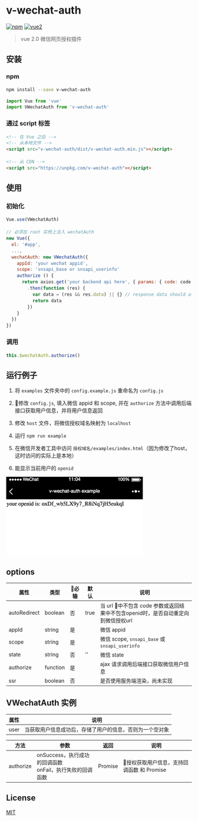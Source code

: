 # v-wechat-auth

[![npm](https://img.shields.io/npm/v/v-wechat-auth.svg)](https://www.npmjs.com/package/v-wechat-auth) [![vue2](https://img.shields.io/badge/vue-2.x-brightgreen.svg)](https://vuejs.org/)

> vue 2.0 微信网页授权插件

## 安装

### npm

```bash
npm install --save v-wechat-auth
```

```js
import Vue from 'vue'
import VWechatAuth from 'v-wechat-auth'
```

### 通过 script 标签

```html
<!-- 在 Vue 之后 -->
<!-- 从本地文件 -->
<script src="v-wechat-auth/dist/v-wechat-auth.min.js"></script>

<!-- 从 CDN -->
<script src="https://unpkg.com/v-wechat-auth"></script>
```

## 使用

### 初始化

```js
Vue.use(VWechatAuth)

// 必须在 root 实例上注入 wechatAuth
new Vue({
  el: '#app',
  ...,
  wechatAuth: new VWechatAuth({
    appId: 'your wechat appid',
    scope: 'snsapi_base or snsapi_userinfo'
    authorize () {
      return axios.get('your backend api here', { params: { code: code } })
        .then(function (res) {
          var data = (res && res.data) || {} // response data should at least contain openid
          return data
        })
    }
  })
})
```

### 调用

```js
this.$wechatAuth.authorize()
```

## 运行例子

1. 将 ```examples``` 文件夹中的 ```config.example.js``` 重命名为 ```config.js```

2. 修改 ```config.js```, 填入微信 appid 和 scope, 并在 ```authorize``` 方法中调用后端接口获取用户信息，并将用户信息返回

4. 修改 ```host``` 文件，将微信授权域名映射为 ```localhost```

3. 运行 ```npm run example```

4. 在微信开发者工具中访问 ```授权域名/examples/index.html```（因为修改了host，这时访问的实际上是本地）

5. 能显示当前用户的 ```openid```

![openid](./images/openid.png)


## options

| 属性 | 类型 | 必输 | 默认 | 说明 |
|-------|-------|-------|-------|-------|
| autoRedirect | boolean | 否 | true | 当 url 中不包含 code 参数或返回结果中不包含openid时，是否自动重定向到微信授权url |
| appId | string | 是 | | 微信 appid |
| scope | string | 是 | | 微信 scope, ```snsapi_base``` 或 ```snsapi_userinfo``` |
| state | string | 否 | '' | 微信 state |
| authorize | function | 是 | | ajax 请求调用后端接口获取微信用户信息
| ssr | boolean | 否 | | 是否使用服务端渲染，尚未实现 |

## VWechatAuth 实例

| 属性 | 说明 |
|------|------|
| user | 当获取用户信息成功后，存储了用户的信息，否则为一个空对象 |

| 方法 | 参数 | 返回 | 说明 |
|------|------|-------|------|
| authorize | onSuccess，执行成功的回调函数 <br/> onFail，执行失败的回调函数 | Promise | 授权获取用户信息，支持回调函数 和 Promise



## License

[MIT](http://opensource.org/licenses/MIT)
